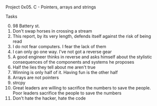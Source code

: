 Project 0x05. C - Pointers, arrays and strings

Tasks

0. 98 Battery st. 
1. Don't swap horses in crossing a stream
2. This report, by its very length, defends itself against the risk of being read 
3. I do not fear computers. I fear the lack of them 
4. I can only go one way. I've not got a reverse gear 
5. A good engineer thinks in reverse and asks himself about the stylistic consequences of the components and systems he proposes 
6. Half the lies they tell about me aren't true 
7. Winning is only half of it. Having fun is the other half
8. Arrays are not pointers 
9. strcpy 
10. Great leaders are willing to sacrifice the numbers to save the people. Poor leaders sacrifice the people to save the numbers 
11. Don't hate the hacker, hate the code 
